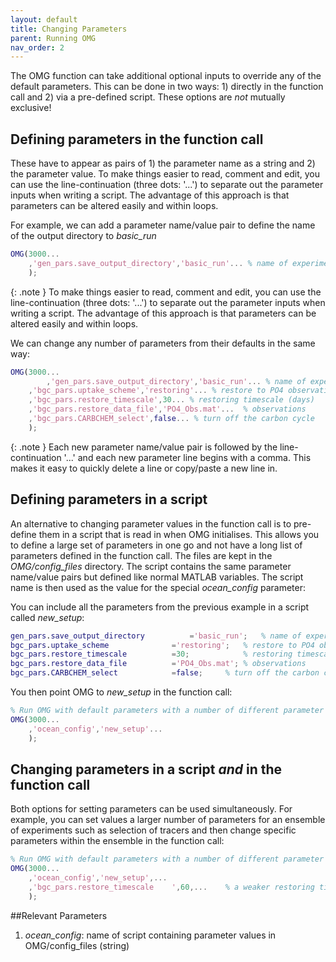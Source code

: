 ```yaml
---
layout: default
title: Changing Parameters
parent: Running OMG
nav_order: 2
---
```


The OMG function can take additional optional inputs to override any of the default parameters. This can be done in two ways: 1) directly in the function call and 2) via a pre-defined script. These options are *not* mutually exclusive!

## Defining parameters in the function call

These have to appear as pairs of 1) the parameter name as a string and 2) the parameter value. To make things easier to read, comment and edit, you can use the line-continuation (three dots: '...') to separate out the parameter inputs when writing a script. The advantage of this approach is that parameters can be altered easily and within loops.

For example, we can add a parameter name/value pair to define the name of the output directory to _basic_run_

```matlab
OMG(3000...
	,'gen_pars.save_output_directory','basic_run'... % name of experiment
	);
```

{: .note }
To make things easier to read, comment and edit, you can use the line-continuation (three dots: '...') to separate out the parameter inputs when writing a script. The advantage of this approach is that parameters can be altered easily and within loops.

We can change any number of parameters from their defaults in the same way:

```matlab
OMG(3000...
    	,'gen_pars.save_output_directory','basic_run'... % name of experiment
	,'bgc_pars.uptake_scheme','restoring'... % restore to PO4 observations
	,'bgc_pars.restore_timescale',30... % restoring timescale (days)
	,'bgc_pars.restore_data_file','PO4_Obs.mat'...	% observations
	,'bgc_pars.CARBCHEM_select',false... % turn off the carbon cycle
	);
```

{: .note }
Each new parameter name/value pair is followed by the line-continuation '...' and each new parameter line begins with a comma. This makes it easy to quickly delete a line or copy/paste a new line in.

## Defining parameters in a script

An alternative to changing parameter values in the function call is to pre-define them in a script that is read in when OMG initialises. This allows you to define a large set of parameters in one go and not have a long list of parameters defined in the function call. The files are kept in the _OMG/config_files_ directory. The script contains the same parameter name/value pairs but defined like normal MATLAB variables. The script name is then used as the value for the special _ocean\_config_ parameter:

You can include all the parameters from the previous example in a script called _new_setup_:

```matlab
gen_pars.save_output_directory			='basic_run';  	% name of experiment
bgc_pars.uptake_scheme				='restoring';  	% restore to PO4 observations
bgc_pars.restore_timescale			=30;  	       	% restoring timescale (days)
bgc_pars.restore_data_file			='PO4_Obs.mat'; % observations
bgc_pars.CARBCHEM_select			=false;  	% turn off the carbon cycle
```

You then point OMG to _new_setup_ in the function call:

```matlab
% Run OMG with default parameters with a number of different parameter values
OMG(3000...
	,'ocean_config','new_setup'...
	);
```

## Changing parameters in a script _and_ in the function call

Both options for setting parameters can be used simultaneously. For example, you can set values a larger number of parameters for an ensemble of experiments such as selection of tracers and then change specific parameters within the ensemble in the function call:

```matlab
% Run OMG with default parameters with a number of different parameter values
OMG(3000...
	,'ocean_config','new_setup',...
	,'bgc_pars.restore_timescale	',60,... 	% a weaker restoring timescale (days)
	);
```

##Relevant Parameters
1. _ocean_config_: name of script containing parameter values in OMG/config_files (string)


